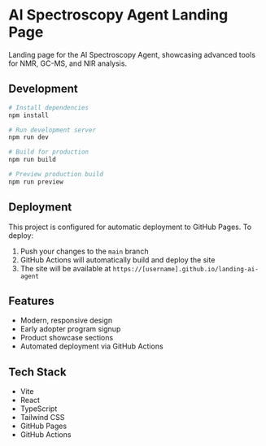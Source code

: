 # AI Spectroscopy Agent Landing Page

Landing page for the AI Spectroscopy Agent, showcasing advanced tools for NMR, GC-MS, and NIR analysis.

## Development

```bash
# Install dependencies
npm install

# Run development server
npm run dev

# Build for production
npm run build

# Preview production build
npm run preview
```

## Deployment

This project is configured for automatic deployment to GitHub Pages. To deploy:

1. Push your changes to the `main` branch
2. GitHub Actions will automatically build and deploy the site
3. The site will be available at `https://[username].github.io/landing-ai-agent`

## Features

- Modern, responsive design
- Early adopter program signup
- Product showcase sections
- Automated deployment via GitHub Actions

## Tech Stack

- Vite
- React
- TypeScript
- Tailwind CSS
- GitHub Pages
- GitHub Actions 